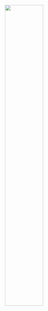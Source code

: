 <!--![FavoriteEntireCrownofthornsstarfish-size_restricted](https://github.com/axis0047/axis0047/assets/109018994/1197aedf-70f0-43f5-893a-7167601f3b52)-->

<img src="https://github.com/axis0047/axis0047/assets/109018994/1197aedf-70f0-43f5-893a-7167601f3b52" style=" 
  display: block;
  margin-left: auto;
  margin-right: auto;
  width: 50%;">

<!--
**axis0047/axis0047** is a ✨ _special_ ✨ repository because its `README.md` (this file) appears on your GitHub profile.

Here are some ideas to get you started:

- 🔭 I’m currently working on ...
- 🌱 I’m currently learning ...
- 👯 I’m looking to collaborate on ...
- 🤔 I’m looking for help with ...
- 💬 Ask me about ...
- 📫 How to reach me: ...
- 😄 Pronouns: ...
- ⚡ Fun fact: ...
-->
